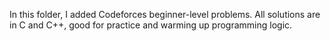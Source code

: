 In this folder, I added Codeforces beginner-level problems. All solutions are in C and C++, good for practice and warming up programming logic.
